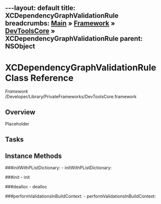 ---layout: default
title: XCDependencyGraphValidationRule
breadcrumbs: <a href="/index.html">Main</a> &raquo; <a href="/Frameworks.html">Framework</a> &raquo; <a href="/Frameworks/DevToolsCore.html">DevToolsCore</a> &raquo; XCDependencyGraphValidationRule
parent: NSObject 
---
# XCDependencyGraphValidationRule Class Reference

*Framework* /Developer/Library/PrivateFrameworks/DevToolsCore.framework

## Overview

Placeholder

## Tasks

## Instance Methods

<a name="-initWithPListDictionary:"></a>
###initWithPListDictionary:
    - initWithPListDictionary:

<a name="-init"></a>
###init
    - init

<a name="-dealloc"></a>
###dealloc
    - dealloc

<a name="-performValidationsInBuildContext:"></a>
###performValidationsInBuildContext:
    - performValidationsInBuildContext:

